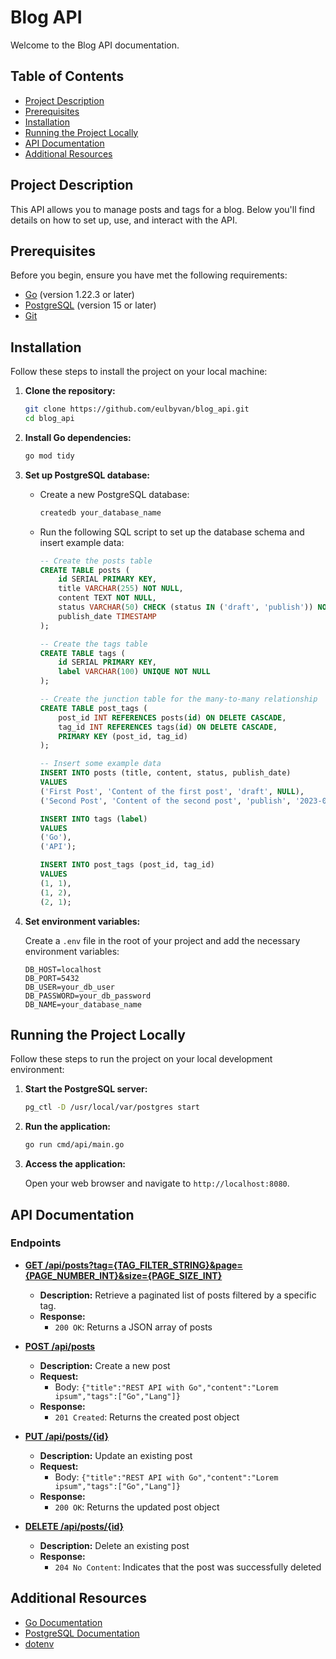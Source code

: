 # Blog API

Welcome to the Blog API documentation.

## Table of Contents

- [Project Description](#project-description)
- [Prerequisites](#prerequisites)
- [Installation](#installation)
- [Running the Project Locally](#running-the-project-locally)
- [API Documentation](#api-documentation)
- [Additional Resources](#additional-resources)

## Project Description

This API allows you to manage posts and tags for a blog. Below you'll find details on how to set up, use, and interact with the API.

## Prerequisites

Before you begin, ensure you have met the following requirements:

- [Go](https://golang.org/doc/install) (version 1.22.3 or later)
- [PostgreSQL](https://www.postgresql.org/download/) (version 15 or later)
- [Git](https://git-scm.com/book/en/v2/Getting-Started-Installing-Git)

## Installation

Follow these steps to install the project on your local machine:

1. **Clone the repository:**
    ```bash
    git clone https://github.com/eulbyvan/blog_api.git
    cd blog_api
    ```

2. **Install Go dependencies:**
    ```bash
    go mod tidy
    ```


3. **Set up PostgreSQL database:**

    - Create a new PostgreSQL database:
        ```bash
        createdb your_database_name
        ```

    - Run the following SQL script to set up the database schema and insert example data:
        ```sql
        -- Create the posts table
        CREATE TABLE posts (
            id SERIAL PRIMARY KEY,
            title VARCHAR(255) NOT NULL,
            content TEXT NOT NULL,
            status VARCHAR(50) CHECK (status IN ('draft', 'publish')) NOT NULL,
            publish_date TIMESTAMP
        );

        -- Create the tags table
        CREATE TABLE tags (
            id SERIAL PRIMARY KEY,
            label VARCHAR(100) UNIQUE NOT NULL
        );

        -- Create the junction table for the many-to-many relationship
        CREATE TABLE post_tags (
            post_id INT REFERENCES posts(id) ON DELETE CASCADE,
            tag_id INT REFERENCES tags(id) ON DELETE CASCADE,
            PRIMARY KEY (post_id, tag_id)
        );

        -- Insert some example data
        INSERT INTO posts (title, content, status, publish_date)
        VALUES
        ('First Post', 'Content of the first post', 'draft', NULL),
        ('Second Post', 'Content of the second post', 'publish', '2023-05-25 10:00:00');

        INSERT INTO tags (label)
        VALUES
        ('Go'),
        ('API');

        INSERT INTO post_tags (post_id, tag_id)
        VALUES
        (1, 1),
        (1, 2),
        (2, 1);
        ```

4. **Set environment variables:**

    Create a `.env` file in the root of your project and add the necessary environment variables:

    ```dotenv
    DB_HOST=localhost
    DB_PORT=5432
    DB_USER=your_db_user
    DB_PASSWORD=your_db_password
    DB_NAME=your_database_name
    ```

## Running the Project Locally

Follow these steps to run the project on your local development environment:

1. **Start the PostgreSQL server:**
    ```bash
    pg_ctl -D /usr/local/var/postgres start
    ```

2. **Run the application:**
    ```bash
    go run cmd/api/main.go
    ```

3. **Access the application:**

    Open your web browser and navigate to `http://localhost:8080`.

## API Documentation

### Endpoints

- **[GET /api/posts?tag={TAG_FILTER_STRING}&page={PAGE_NUMBER_INT}&size={PAGE_SIZE_INT}](#get-apipoststagtag_filter_stringpagepage_number_intsizepage_size_int)**
  - **Description:** Retrieve a paginated list of posts filtered by a specific tag.
  - **Response:**
    - `200 OK`: Returns a JSON array of posts

- **[POST /api/posts](#post-apiposts)**
  - **Description:** Create a new post
  - **Request:**
    - Body: `{"title":"REST API with Go","content":"Lorem ipsum","tags":["Go","Lang"]}`
  - **Response:**
    - `201 Created`: Returns the created post object

- **[PUT /api/posts/{id}](#put-apipostsid)**
  - **Description:** Update an existing post
  - **Request:**
    - Body: `{"title":"REST API with Go","content":"Lorem ipsum","tags":["Go","Lang"]}`
  - **Response:**
    - `200 OK`: Returns the updated post object

- **[DELETE /api/posts/{id}](#delete-apipostsid)**
  - **Description:** Delete an existing post
  - **Response:**
    - `204 No Content`: Indicates that the post was successfully deleted

## Additional Resources

- [Go Documentation](https://golang.org/doc/)
- [PostgreSQL Documentation](https://www.postgresql.org/docs/)
- [dotenv](https://github.com/joho/godotenv)